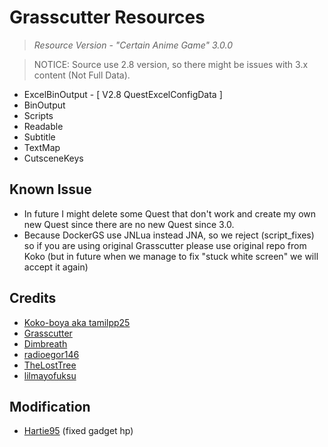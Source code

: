 # Grasscutter Resources
> <em>Resource Version - "Certain Anime Game" 3.0.0</em><br/>

> NOTICE: Source use 2.8 version, so there might be issues with 3.x content (Not Full Data).

- ExcelBinOutput - [ V2.8 QuestExcelConfigData ]
- BinOutput
- Scripts 
- Readable
- Subtitle
- TextMap
- CutsceneKeys

## Known Issue
* In future I might delete some Quest that don't work and create my own new Quest since there are no new Quest since 3.0.
* Because DockerGS use JNLua instead JNA, so we reject (script_fixes) so if you are using original Grasscutter please use original repo from Koko (but in future when we manage to fix "stuck white screen" we will accept it again)

## Credits 

 - [Koko-boya aka tamilpp25](https://github.com/tamilpp25/Grasscutter_Resources) <br/>
 - [Grasscutter](https://github.com/Grasscutters/Grasscutter) <br/>
 - [Dimbreath](https://github.com/Dimbreath) <br/>
 - [radioegor146](https://github.com/radioegor146) <br/>
 - [TheLostTree](https://github.com/TheLostTree) <br/>
 - [lilmayofuksu](https://github.com/lilmayofuksu/animepython)
 ## Modification
 - [Hartie95](https://github.com/Hartie95) (fixed gadget hp)

